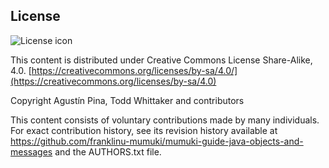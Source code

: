 ## License
![License icon](https://licensebuttons.net/l/by-sa/3.0/88x31.png)

This content is distributed under Creative Commons License Share-Alike, 4.0. [https://creativecommons.org/licenses/by-sa/4.0/](https://creativecommons.org/licenses/by-sa/4.0)

Copyright Agustín Pina, Todd Whittaker and contributors

This content consists of voluntary contributions made by many
individuals. For exact contribution history, see its revision history
available at https://github.com/franklinu-mumuki/mumuki-guide-java-objects-and-messages and the AUTHORS.txt file.

